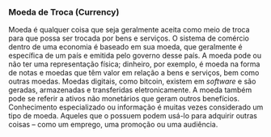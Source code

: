 ### Moeda de Troca (Currency) 

Moeda é qualquer coisa que seja geralmente aceita como meio de troca para que possa ser trocada por bens e serviços. O sistema de comércio dentro de uma economia é baseado em sua moeda, que geralmente é específica de um país e emitida pelo governo desse país. A moeda pode ou não ter uma representação física; dinheiro, por exemplo, é moeda na forma de notas e moedas que têm valor em relação a bens e serviços, bem como outras moedas. Moedas digitais, como bitcoin, existem em _software_ e são geradas, armazenadas e transferidas eletronicamente. A moeda também pode se referir a ativos não monetários que geram outros benefícios. Conhecimento especializado ou informação é muitas vezes considerado um tipo de moeda. Aqueles que o possuem podem usá-lo para adquirir outras coisas – como um emprego, uma promoção ou uma audiência.
